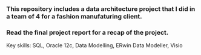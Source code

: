 ### This repository includes a data architecture project that I did in a team of 4 for a fashion manufaturing client.
### Read the final project report for a recap of the project.
Key skills: SQL, Oracle 12c, Data Modelling, ERwin Data Modeller, Visio

